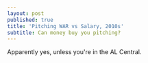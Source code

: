 ```yaml
---
layout: post
published: true
title: 'Pitching WAR vs Salary, 2010s'
subtitle: Can money buy you pitching?
---
```

Apparently yes, unless you're in the AL Central.

<div class="flourish-embed flourish-scatter" data-src="visualisation/1499021" data-width="900px"><script src="https://public.flourish.studio/resources/embed.js"></script></div>
